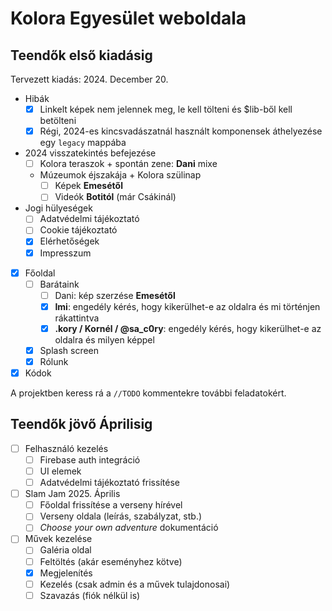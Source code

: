 # Kolora Egyesület weboldala

## Teendők első kiadásig

Tervezett kiadás: 2024. December 20.

- Hibák
  - [x] Linkelt képek nem jelennek meg, le kell tölteni és $lib-ből kell betölteni
  - [x] Régi, 2024-es kincsvadászatnál használt komponensek áthelyezése egy `legacy` mappába
- 2024 visszatekintés befejezése
  - [ ] Kolora teraszok + spontán zene: **Dani** mixe
  - Múzeumok éjszakája + Kolora szülinap
    - [ ] Képek **Emesétől**
    - [ ] Videók **Botitól** (már Csákinál)
- Jogi hülyeségek
  - [ ] Adatvédelmi tájékoztató
  - [ ] Cookie tájékoztató
  - [x] Elérhetőségek
  - [x] Impresszum
- [x] Főoldal
  - [ ] Barátaink
    - [ ] Dani: kép szerzése **Emesétől**
    - [x] **Imi**: engedély kérés, hogy kikerülhet-e az oldalra és mi történjen rákattintva
    - [x] **.kory / Kornél / @sa_c0ry**: engedély kérés, hogy kikerülhet-e az oldalra és milyen képpel
  - [x] Splash screen
  - [x] Rólunk
- [x] Kódok

A projektben keress rá a `//TODO` kommentekre további feladatokért.

## Teendők jövő Áprilisig

- [ ] Felhasználó kezelés
  - [ ] Firebase auth integráció
  - [ ] UI elemek
  - [ ] Adatvédelmi tájékoztató frissítése
- [ ] Slam Jam 2025. Április
  - [ ] Főoldal frissítése a verseny hírével
  - [ ] Verseny oldala (leírás, szabályzat, stb.)
  - [ ] *Choose your own adventure* dokumentáció
- [ ] Művek kezelése
  - [ ] Galéria oldal
  - [ ] Feltöltés (akár eseményhez kötve)
  - [x] Megjelenítés
  - [ ] Kezelés (csak admin és a művek tulajdonosai)
  - [ ] Szavazás (fiók nélkül is)
